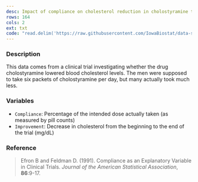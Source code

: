 ```yaml
---
desc: Impact of compliance on cholesterol reduction in cholostyramine trial
rows: 164
cols: 2
ext: txt
code: "read.delim('https://raw.githubusercontent.com/IowaBiostat/data-sets/main/cholostyramine/cholostyramine.txt')"
---
```


### Description

This data comes from a clinical trial investigating whether the drug cholostyramine lowered blood cholesterol levels. The men were supposed to take six packets of cholostyramine per day, but many actually took much less.

### Variables

* `Compliance`: Percentage of the intended dose actually taken (as measured by pill counts)
* `Improvement`: Decrease in cholesterol from the beginning to the end of the trial (mg/dL)

### Reference

> Efron B and Feldman D. (1991). Compliance as an Explanatory Variable in Clinical Trials. *Journal of the American Statistical Association*, **86**:9-17.
